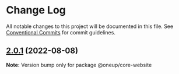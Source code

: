 # Change Log

All notable changes to this project will be documented in this file.
See [Conventional Commits](https://conventionalcommits.org) for commit guidelines.

## [2.0.1](https://github.com/leonplata/oneup-ui/compare/@oneup/core-website@2.0.0...@oneup/core-website@2.0.1) (2022-08-08)

**Note:** Version bump only for package @oneup/core-website
